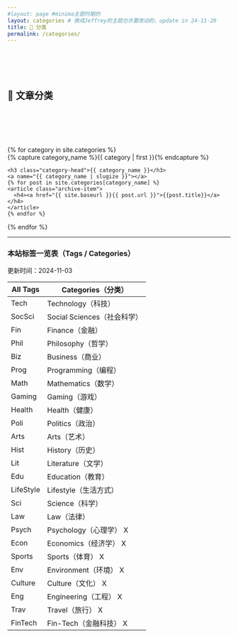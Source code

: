 ```yaml
---
#layout: page #minima主题时期的
layout: categories # 换成Jeffrey的主题也许要改动的，update in 24-11-20
title: 🛒 分类
permalink: /categories/
---
```

<style>
.post-title {display: none;}
</style>
<div style="margin-top: 100px;"></div>

## **🛒 文章分类**
<div style="margin-top: 100px;"></div>
<div id="archives">
{% for category in site.categories %}
  <div class="archive-group">
    {% capture category_name %}{{ category | first }}{% endcapture %}
    <div id="#{{ category_name | slugize }}"></div>
    <p></p>

    <h3 class="category-head">{{ category_name }}</h3>
    <a name="{{ category_name | slugize }}"></a>
    {% for post in site.categories[category_name] %}
    <article class="archive-item">
      <h4><a href="{{ site.baseurl }}{{ post.url }}">{{post.title}}</a></h4>
    </article>
    {% endfor %}
  </div>
{% endfor %}
</div>


---

### 本站标签一览表（Tags / Categories）  
更新时间：2024-11-03  

| All Tags    | Categories（分类）  |
|---------|-----------------------|
| Tech    | Technology（科技）        |
| SocSci  | Social Sciences（社会科学）|
| Fin     | Finance（金融）           |
| Phil    | Philosophy（哲学）        |
| Biz     | Business（商业）          |
| Prog    | Programming（编程）       |
| Math    | Mathematics（数学）       |
| Gaming  | Gaming（游戏）            |
| Health  | Health（健康）            |
| Poli    | Politics（政治）          |
| Arts    | Arts（艺术）              |
| Hist    | History（历史）           |
| Lit     | Literature（文学）        |
| Edu     | Education（教育）         |
| LifeStyle | Lifestyle（生活方式） |
| Sci     | Science（科学）        |
| Law       | Law（法律）          |
| Psych     | Psychology（心理学）  X|
| Econ      | Economics（经济学）  X |
| Sports  | Sports（体育）        X    |
| Env     | Environment（环境）   X    |
| Culture | Culture（文化）       X    |
| Eng     | Engineering（工程）   X    |
| Trav      | Travel（旅行）  X    |
| FinTech | Fin-Tech（金融科技）    X   |